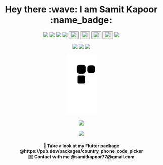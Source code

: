 <h1 align="center">Hey there :wave: I am Samit Kapoor :name_badge: </h1>



<p align="center">
  <img src="https://img.shields.io/badge/Flutter-02569B?style=for-the-badge&logo=flutter&logoColor=white" />
  <img src="https://img.shields.io/badge/C%2B%2B-00599C?style=for-the-badge&logo=c%2B%2B&logoColor=white" />
  <img src="https://img.shields.io/badge/Dart-0175C2?style=for-the-badge&logo=dart&logoColor=white" />
  <img src="https://img.shields.io/badge/C-00599C?style=for-the-badge&logo=c&logoColor=white" />
  <button name="hackerrank" onclick="https://www.hackerrank.com/samitkapoor77"><img src="https://img.shields.io/badge/-Hackerrank-2EC866?style=for-the-badge&logo=HackerRank&logoColor=white" /></button>
  <button name="leetcode" onclick="https://leetcode.com/samitkapoor/"><img src="https://img.shields.io/badge/-LeetCode-FFA116?style=for-the-badge&logo=LeetCode&logoColor=black" /></button>
  <button name="linkedin" onclick="https://www.linkedin.com/in/samit-kapoor/"><img src="https://img.shields.io/badge/LinkedIn-0077B5?style=for-the-badge&logo=linkedin&logoColor=white" /></button>
  <button name="instagram" onclick="https://www.instagram.com/im_samit/"><img src="https://img.shields.io/badge/Instagram-E4405F?style=for-the-badge&logo=instagram&logoColor=white" /></button>
  <img src="https://img.shields.io/badge/Gmail-D14836?style=for-the-badge&logo=gmail&logoColor=white" /> 
</p>


<p align="center">
  <img height=220 src="https://user-images.githubusercontent.com/77121931/167940627-9bd13e01-6336-4cea-9019-080d196c2866.gif" />
  <img height=220 src="https://user-images.githubusercontent.com/77121931/167942418-e33b6919-c96a-4450-96c2-ae5e632beca5.gif" />
  <img height=220 src="https://user-images.githubusercontent.com/77121931/167942050-8b45e1a5-8c05-43d1-9734-320991a5baf9.gif" />
</p>

<p align="center">
  <img src="https://raw.githubusercontent.com/samitkapoor/samitkapoor/output/github-snake-dark.svg" />
</p>

<!-- ![SmartSelect_20220203-171423_One UI Home](https://user-images.githubusercontent.com/77121931/152338983-9cb9570c-0a18-4cff-b9e2-6b211bfd8fd2.gif)![SmartSelect_20220203-171515](https://user-images.githubusercontent.com/77121931/152338910-81b01713-e751-4454-b4f6-882bd8f48560.gif) -->

<p align="center">
  <img src="https://github-readme-streak-stats.herokuapp.com?user=samitkapoor&theme=buefy-dark&hide_border=true&date_format=j%20M%5B%20Y%5D" />
</p>

<p align="center">
  <img src="https://profile-counter.glitch.me/{samitkapoor}/count.svg" />
</p>

<h4 align="center">👀 Take a look at my Flutter package @https://pub.dev/packages/country_phone_code_picker  <br>
✉️ Contact with me @samitkapoor77@gmail.com</h4>



